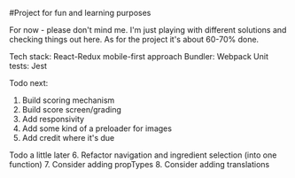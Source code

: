 #Project for fun and learning purposes

For now - please don't mind me.
I'm just playing with different solutions and checking things out here.
As for the project it's about 60-70% done.

Tech stack: React-Redux
mobile-first approach
Bundler: Webpack
Unit tests: Jest

Todo next:
1. Build scoring mechanism
2. Build score screen/grading
3. Add responsivity
4. Add some kind of a preloader for images
5. Add credit where it's due

Todo a little later
6. Refactor navigation and ingredient selection (into one function)
7. Consider adding propTypes
8. Consider adding translations